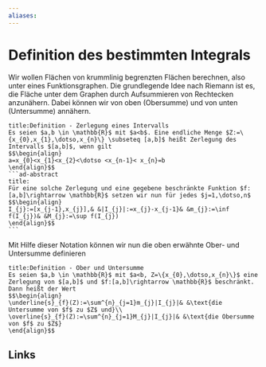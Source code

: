 ```yaml
---
aliases: 
---
```

# Definition des bestimmten Integrals 
Wir wollen Flächen von krummlinig begrenzten Flächen berechnen, also unter eines Funktionsgraphen.
Die grundlegende Idee nach Riemann ist es, die Fläche unter dem Graphen durch Aufsummieren von Rechtecken anzunähern. Dabei können wir von oben (Obersumme) und von unten (Untersumme) annähern.
````ad-abstract
title:Definition - Zerlegung eines Intervalls
Es seien $a,b \in \mathbb{R}$ mit $a<b$. Eine endliche Menge $Z:=\{x_{0},x_{1},\dotso,x_{n}\} \subseteq [a,b]$ heißt Zerlegung des Intervalls $[a,b]$, wenn gilt
$$\begin{align}
a=x_{0}<x_{1}<x_{2}<\dotso <x_{n-1}< x_{n}=b
\end{align}$$
```ad-abstract
title:
Für eine solche Zerlegung und eine gegebene beschränkte Funktion $f:[a,b]\rightarrow \mathbb{R}$ setzen wir nun für jedes $j=1,\dotso,n$
$$\begin{align}
I_{j}:=[x_{j-1},x_{j}],& &|I_{j}|:=x_{j}-x_{j-1}& &m_{j}:=\inf f(I_{j})& &M_{j}:=\sup f(I_{j})
\end{align}$$
```
````
Mit Hilfe dieser Notation können wir nun die oben erwähnte Ober- und Untersumme definieren
```ad-abstract
title:Definition - Ober und Untersumme
Es seien $a,b \in \mathbb{R}$ mit $a<b, Z=\{x_{0},\dotso,x_{n}\}$ eine Zerlegung von $[a,b]$ und $f:[a,b]\rightarrow \mathbb{R}$ beschränkt. Dann heißt der Wert
$$\begin{align}
\underline{s}_{f}(Z):=\sum^{n}_{j=1}m_{j}|I_{j}|& &\text{die Untersumme von $f$ zu $Z$ und}\\
\overline{s}_{f}(Z):=\sum^{n}_{j=1}M_{j}|I_{j}|& &\text{die Obersumme von $f$ zu $Z$}
\end{align}$$
```

## Links